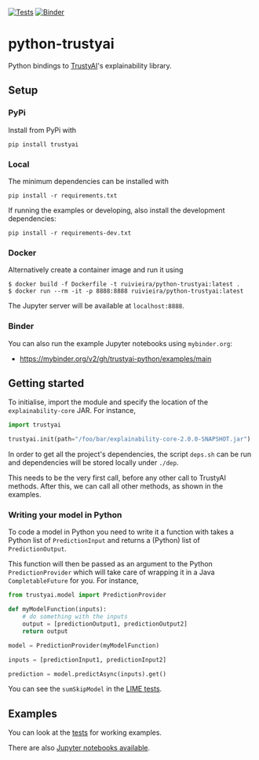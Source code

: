 [![Tests](https://github.com/trustyai-python/module/actions/workflows/workflow.yml/badge.svg)](https://github.com/trustyai-python/examples/actions/workflows/workflow.yml) [![Binder](https://mybinder.org/badge_logo.svg)](https://mybinder.org/v2/gh/trustyai-python/examples/main)
# python-trustyai

Python bindings to [TrustyAI](https://kogito.kie.org/trustyai/)'s explainability library.

## Setup

### PyPi

Install from PyPi with

```shell
pip install trustyai
```

### Local

The minimum dependencies can be installed with

```shell
pip install -r requirements.txt
```

If running the examples or developing, also install the development dependencies:

```shell
pip install -r requirements-dev.txt
```

### Docker

Alternatively create a container image and run it using

```shell
$ docker build -f Dockerfile -t ruivieira/python-trustyai:latest .
$ docker run --rm -it -p 8888:8888 ruivieira/python-trustyai:latest
```

The Jupyter server will be available at `localhost:8888`.

### Binder

You can also run the example Jupyter notebooks using `mybinder.org`:

- https://mybinder.org/v2/gh/trustyai-python/examples/main

## Getting started

To initialise, import the module and specify the location of the `explainability-core` JAR.
For instance,

```python
import trustyai

trustyai.init(path="/foo/bar/explainability-core-2.0.0-SNAPSHOT.jar")
```

In order to get all the project's dependencies, the script `deps.sh` can be run and dependencies will
be stored locally under `./dep`.

This needs to be the very first call, before any other call to TrustyAI methods. After this, we can call all other methods, as shown in the examples.

### Writing your model in Python

To code a model in Python you need to write it a function with takes a Python list of `PredictionInput` and
returns a (Python) list of `PredictionOutput`. 

This function will then be passed as an argument to the Python `PredictionProvider`
which will take care of wrapping it in a Java `CompletableFuture` for you.
For instance,

```python
from trustyai.model import PredictionProvider

def myModelFunction(inputs):
    # do something with the inputs
    output = [predictionOutput1, predictionOutput2]
    return output

model = PredictionProvider(myModelFunction)

inputs = [predictionInput1, predictionInput2]

prediction = model.predictAsync(inputs).get()
```

You can see the `sumSkipModel` in the [LIME tests](./tests/test_limeexplainer.py).

## Examples

You can look at the [tests](./tests) for working examples.

There are also [Jupyter notebooks available](https://github.com/trustyai-python/examples).